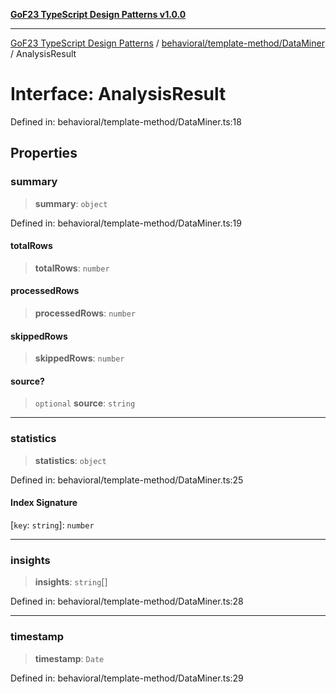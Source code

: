 [**GoF23 TypeScript Design Patterns v1.0.0**](../../../../README.md)

***

[GoF23 TypeScript Design Patterns](../../../../README.md) / [behavioral/template-method/DataMiner](../README.md) / AnalysisResult

# Interface: AnalysisResult

Defined in: behavioral/template-method/DataMiner.ts:18

## Properties

### summary

> **summary**: `object`

Defined in: behavioral/template-method/DataMiner.ts:19

#### totalRows

> **totalRows**: `number`

#### processedRows

> **processedRows**: `number`

#### skippedRows

> **skippedRows**: `number`

#### source?

> `optional` **source**: `string`

***

### statistics

> **statistics**: `object`

Defined in: behavioral/template-method/DataMiner.ts:25

#### Index Signature

\[`key`: `string`\]: `number`

***

### insights

> **insights**: `string`[]

Defined in: behavioral/template-method/DataMiner.ts:28

***

### timestamp

> **timestamp**: `Date`

Defined in: behavioral/template-method/DataMiner.ts:29
